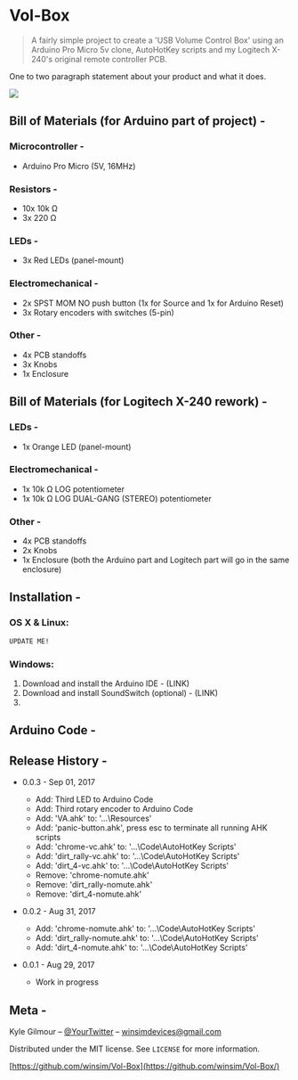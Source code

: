 # Vol-Box
> A fairly simple project to create a 'USB Volume Control Box' using an Arduino Pro Micro 5v clone, AutoHotKey scripts and my Logitech X-240's original remote controller PCB.


One to two paragraph statement about your product and what it does.

![](header.png)

## Bill of Materials (for Arduino part of project) -
### Microcontroller -
   * Arduino Pro Micro (5V, 16MHz)
### Resistors - 
   * 10x 10k Ω
   * 3x 220 Ω
### LEDs - 
   * 3x Red LEDs (panel-mount)
### Electromechanical - 
   * 2x SPST MOM NO push button (1x for Source and 1x for Arduino Reset)
   * 3x Rotary encoders with switches (5-pin)  
### Other - 
   * 4x PCB standoffs
   * 3x Knobs
   * 1x Enclosure
   
   
## Bill of Materials (for Logitech X-240 rework) -
### LEDs - 
   * 1x Orange LED (panel-mount)
### Electromechanical - 
   * 1x 10k Ω LOG potentiometer
   * 1x 10k Ω LOG DUAL-GANG (STEREO) potentiometer
### Other - 
   * 4x PCB standoffs
   * 2x Knobs
   * 1x Enclosure (both the Arduino part and Logitech part will go in the same enclosure)



## Installation -

### OS X & Linux:

```sh
UPDATE ME!
```

### Windows:

1. Download and install the Arduino IDE - (LINK)
2. Download and install SoundSwitch (optional) - (LINK)
3. 


## Arduino Code -




## Release History -

* 0.0.3 - Sep 01, 2017
    * Add: Third LED to Arduino Code
    * Add: Third rotary encoder to Arduino Code
    * Add: 'VA.ahk' to: '...\Resources'
    * Add: 'panic-button.ahk', press esc to terminate all running AHK scripts
    * Add: 'chrome-vc.ahk' to: '...\Code\AutoHotKey Scripts'
    * Add: 'dirt_rally-vc.ahk' to: '...\Code\AutoHotKey Scripts'
    * Add: 'dirt_4-vc.ahk' to: '...\Code\AutoHotKey Scripts'
    * Remove: 'chrome-nomute.ahk'
    * Remove: 'dirt_rally-nomute.ahk'
    * Remove: 'dirt_4-nomute.ahk'
    
* 0.0.2 - Aug 31, 2017
    * Add: 'chrome-nomute.ahk' to: '...\Code\AutoHotKey Scripts'
    * Add: 'dirt_rally-nomute.ahk' to: '...\Code\AutoHotKey Scripts'
    * Add: 'dirt_4-nomute.ahk' to: '...\Code\AutoHotKey Scripts'
    
* 0.0.1 - Aug 29, 2017
    * Work in progress

## Meta -

Kyle Gilmour – [@YourTwitter](https://twitter.com/dbader_org) – winsimdevices@gmail.com

Distributed under the MIT license. See ``LICENSE`` for more information.

[https://github.com/winsim/Vol-Box](https://github.com/winsim/Vol-Box/)


<!-- Markdown link & img dfn's -->
[wiki]: https://github.com/winsim/Vol-Box/wiki
